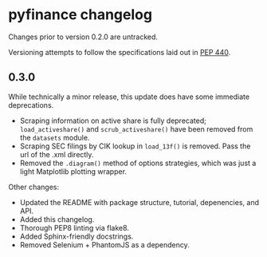# pyfinance changelog

Changes prior to version 0.2.0 are untracked.

Versioning attempts to follow the specifications laid out in [PEP 440](https://www.python.org/dev/peps/pep-0440/).

## 0.3.0

While technically a minor release, this update does have some immediate deprecations.
- Scraping information on active share is fully deprecated; `load_activeshare()` and `scrub_activeshare()` have been removed from the `datasets` module.
- Scraping SEC filings by CIK lookup in `load_13f()` is removed.  Pass the url of the .xml directly.
- Removed the `.diagram()` method of options strategies, which was just a light Matplotlib plotting wrapper.

Other changes:
- Updated the README with package structure, tutorial, depenencies, and API.
- Added this changelog.
- Thorough PEP8 linting via flake8.
- Added Sphinx-friendly docstrings.
- Removed Selenium + PhantomJS as a dependency.
